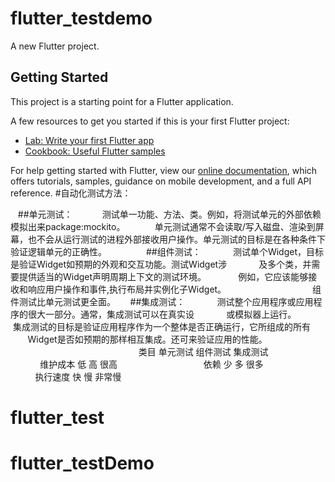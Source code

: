 # flutter_testdemo

A new Flutter project.

## Getting Started

This project is a starting point for a Flutter application.

A few resources to get you started if this is your first Flutter project:

- [Lab: Write your first Flutter app](https://flutter.dev/docs/get-started/codelab)
- [Cookbook: Useful Flutter samples](https://flutter.dev/docs/cookbook)

For help getting started with Flutter, view our
[online documentation](https://flutter.dev/docs), which offers tutorials,
samples, guidance on mobile development, and a full API reference.
#自动化测试方法：

   ##单元测试：
           测试单一功能、方法、类。例如，将测试单元的外部依赖模拟出来package:mockito。
           单元测试通常不会读取/写入磁盘、渲染到屏幕，也不会从运行测试的进程外部接收用户操作。单元测试的目标是在各种条件下验证逻辑单元的正确性。
           
    ##组件测试：
            测试单个Widget，目标是验证Widget如预期的外观和交互功能。测试Widget涉
            及多个类，并需要提供适当的Widget声明周期上下文的测试环境。
            例如，它应该能够接收和响应用户操作和事件,执行布局并实例化子Widget。
                      
            组件测试比单元测试更全面。
     ##集成测试：
            测试整个应用程序或应用程序的很大一部分。通常，集成测试可以在真实设
            或模拟器上运行。
            集成测试的目标是验证应用程序作为一个整体是否正确运行，它所组成的所有
            Widget是否如预期的那样相互集成。还可来验证应用的性能。
                                        
                                  类目    单元测试    组件测试    集成测试
                                  维护成本    低           高        很高
                                  依赖           少           多        很多
                                  执行速度    快           慢        非常慢
# flutter_test
# flutter_testDemo
